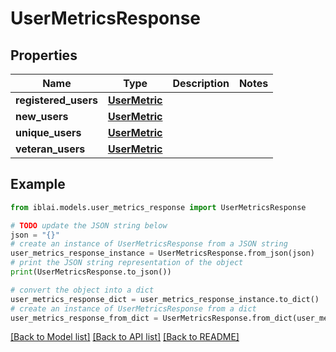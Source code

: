 # UserMetricsResponse


## Properties

Name | Type | Description | Notes
------------ | ------------- | ------------- | -------------
**registered_users** | [**UserMetric**](UserMetric.md) |  | 
**new_users** | [**UserMetric**](UserMetric.md) |  | 
**unique_users** | [**UserMetric**](UserMetric.md) |  | 
**veteran_users** | [**UserMetric**](UserMetric.md) |  | 

## Example

```python
from iblai.models.user_metrics_response import UserMetricsResponse

# TODO update the JSON string below
json = "{}"
# create an instance of UserMetricsResponse from a JSON string
user_metrics_response_instance = UserMetricsResponse.from_json(json)
# print the JSON string representation of the object
print(UserMetricsResponse.to_json())

# convert the object into a dict
user_metrics_response_dict = user_metrics_response_instance.to_dict()
# create an instance of UserMetricsResponse from a dict
user_metrics_response_from_dict = UserMetricsResponse.from_dict(user_metrics_response_dict)
```
[[Back to Model list]](../README.md#documentation-for-models) [[Back to API list]](../README.md#documentation-for-api-endpoints) [[Back to README]](../README.md)


